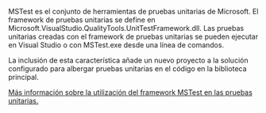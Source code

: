 ﻿MSTest es el conjunto de herramientas de pruebas unitarias de Microsoft. El framework de pruebas unitarias se define en Microsoft.VisualStudio.QualityTools.UnitTestFramework.dll. Las pruebas unitarias creadas con el framework de pruebas unitarias se pueden ejecutar en Visual Studio o con MSTest.exe desde una línea de comandos. 

La inclusión de esta característica añade un nuevo proyecto a la solución configurado para albergar pruebas unitarias en el código en la biblioteca principal.

[Más información sobre la utilización del framework MSTest en las pruebas unitarias.](https://docs.microsoft.com/visualstudio/test/using-microsoft-visualstudio-testtools-unittesting-members-in-unit-tests?view=vs-2017)
